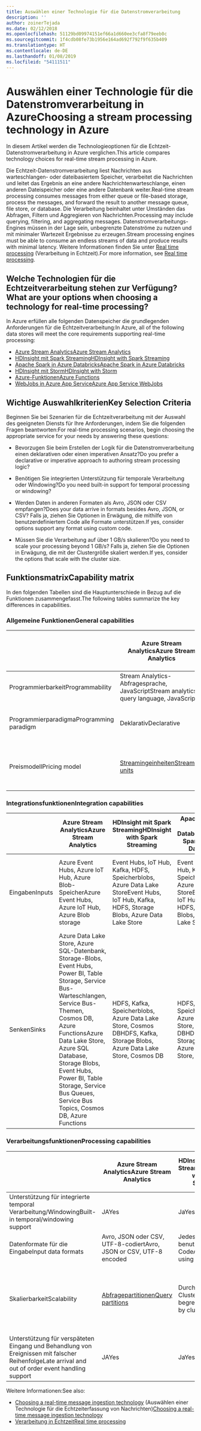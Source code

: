 ```yaml
---
title: Auswählen einer Technologie für die Datenstromverarbeitung
description: ''
author: zoinerTejada
ms.date: 02/12/2018
ms.openlocfilehash: 51129bd09974151ef66a1d660ee3cfa8f79eeb0c
ms.sourcegitcommit: 1f4cdb08fe73b1956e164ad692f792f9f635b409
ms.translationtype: HT
ms.contentlocale: de-DE
ms.lasthandoff: 01/08/2019
ms.locfileid: "54111511"
---
```

# <a name="choosing-a-stream-processing-technology-in-azure"></a><span data-ttu-id="a49bd-102">Auswählen einer Technologie für die Datenstromverarbeitung in Azure</span><span class="sxs-lookup"><span data-stu-id="a49bd-102">Choosing a stream processing technology in Azure</span></span>

<span data-ttu-id="a49bd-103">In diesem Artikel werden die Technologieoptionen für die Echtzeit-Datenstromverarbeitung in Azure verglichen.</span><span class="sxs-lookup"><span data-stu-id="a49bd-103">This article compares technology choices for real-time stream processing in Azure.</span></span>

<span data-ttu-id="a49bd-104">Die Echtzeit-Datenstromverarbeitung liest Nachrichten aus warteschlangen- oder dateibasiertem Speicher, verarbeitet die Nachrichten und leitet das Ergebnis an eine andere Nachrichtenwarteschlange, einen anderen Dateispeicher oder eine andere Datenbank weiter.</span><span class="sxs-lookup"><span data-stu-id="a49bd-104">Real-time stream processing consumes messages from either queue or file-based storage, process the messages, and forward the result to another message queue, file store, or database.</span></span> <span data-ttu-id="a49bd-105">Die Verarbeitung beinhaltet unter Umständen das Abfragen, Filtern und Aggregieren von Nachrichten.</span><span class="sxs-lookup"><span data-stu-id="a49bd-105">Processing may include querying, filtering, and aggregating messages.</span></span> <span data-ttu-id="a49bd-106">Datenstromverarbeitungs-Engines müssen in der Lage sein, unbegrenzte Datenströme zu nutzen und mit minimaler Wartezeit Ergebnisse zu erzeugen.</span><span class="sxs-lookup"><span data-stu-id="a49bd-106">Stream processing engines must be able to consume an endless streams of data and produce results with minimal latency.</span></span> <span data-ttu-id="a49bd-107">Weitere Informationen finden Sie unter [Real time processing](../big-data/real-time-processing.md) (Verarbeitung in Echtzeit).</span><span class="sxs-lookup"><span data-stu-id="a49bd-107">For more information, see [Real time processing](../big-data/real-time-processing.md).</span></span>

<!-- markdownlint-disable MD026 -->

## <a name="what-are-your-options-when-choosing-a-technology-for-real-time-processing"></a><span data-ttu-id="a49bd-108">Welche Technologien für die Echtzeitverarbeitung stehen zur Verfügung?</span><span class="sxs-lookup"><span data-stu-id="a49bd-108">What are your options when choosing a technology for real-time processing?</span></span>

<!-- markdownlint-enable MD026 -->

<span data-ttu-id="a49bd-109">In Azure erfüllen alle folgenden Datenspeicher die grundlegenden Anforderungen für die Echtzeitverarbeitung:</span><span class="sxs-lookup"><span data-stu-id="a49bd-109">In Azure, all of the following data stores will meet the core requirements supporting real-time processing:</span></span>

- [<span data-ttu-id="a49bd-110">Azure Stream Analytics</span><span class="sxs-lookup"><span data-stu-id="a49bd-110">Azure Stream Analytics</span></span>](/azure/stream-analytics/)
- [<span data-ttu-id="a49bd-111">HDInsight mit Spark Streaming</span><span class="sxs-lookup"><span data-stu-id="a49bd-111">HDInsight with Spark Streaming</span></span>](/azure/hdinsight/spark/apache-spark-streaming-overview)
- [<span data-ttu-id="a49bd-112">Apache Spark in Azure Databricks</span><span class="sxs-lookup"><span data-stu-id="a49bd-112">Apache Spark in Azure Databricks</span></span>](/azure/azure-databricks/)
- [<span data-ttu-id="a49bd-113">HDInsight mit Storm</span><span class="sxs-lookup"><span data-stu-id="a49bd-113">HDInsight with Storm</span></span>](/azure/hdinsight/storm/apache-storm-overview)
- [<span data-ttu-id="a49bd-114">Azure-Funktionen</span><span class="sxs-lookup"><span data-stu-id="a49bd-114">Azure Functions</span></span>](/azure/azure-functions/functions-overview)
- [<span data-ttu-id="a49bd-115">WebJobs in Azure App Service</span><span class="sxs-lookup"><span data-stu-id="a49bd-115">Azure App Service WebJobs</span></span>](/azure/app-service/web-sites-create-web-jobs)

## <a name="key-selection-criteria"></a><span data-ttu-id="a49bd-116">Wichtige Auswahlkriterien</span><span class="sxs-lookup"><span data-stu-id="a49bd-116">Key Selection Criteria</span></span>

<span data-ttu-id="a49bd-117">Beginnen Sie bei Szenarien für die Echtzeitverarbeitung mit der Auswahl des geeigneten Diensts für Ihre Anforderungen, indem Sie die folgenden Fragen beantworten:</span><span class="sxs-lookup"><span data-stu-id="a49bd-117">For real-time processing scenarios, begin choosing the appropriate service for your needs by answering these questions:</span></span>

- <span data-ttu-id="a49bd-118">Bevorzugen Sie beim Erstellen der Logik für die Datenstromverarbeitung einen deklarativen oder einen imperativen Ansatz?</span><span class="sxs-lookup"><span data-stu-id="a49bd-118">Do you prefer a declarative or imperative approach to authoring stream processing logic?</span></span>

- <span data-ttu-id="a49bd-119">Benötigen Sie integrierten Unterstützung für temporale Verarbeitung oder Windowing?</span><span class="sxs-lookup"><span data-stu-id="a49bd-119">Do you need built-in support for temporal processing or windowing?</span></span>

- <span data-ttu-id="a49bd-120">Werden Daten in anderen Formaten als Avro, JSON oder CSV empfangen?</span><span class="sxs-lookup"><span data-stu-id="a49bd-120">Does your data arrive in formats besides Avro, JSON, or CSV?</span></span> <span data-ttu-id="a49bd-121">Falls ja, ziehen Sie Optionen in Erwägung, die mithilfe von benutzerdefiniertem Code alle Formate unterstützen.</span><span class="sxs-lookup"><span data-stu-id="a49bd-121">If yes, consider options support any format using custom code.</span></span>

- <span data-ttu-id="a49bd-122">Müssen Sie die Verarbeitung auf über 1 GB/s skalieren?</span><span class="sxs-lookup"><span data-stu-id="a49bd-122">Do you need to scale your processing beyond 1 GB/s?</span></span> <span data-ttu-id="a49bd-123">Falls ja, ziehen Sie die Optionen in Erwägung, die mit der Clustergröße skaliert werden.</span><span class="sxs-lookup"><span data-stu-id="a49bd-123">If yes, consider the options that scale with the cluster size.</span></span>

## <a name="capability-matrix"></a><span data-ttu-id="a49bd-124">Funktionsmatrix</span><span class="sxs-lookup"><span data-stu-id="a49bd-124">Capability matrix</span></span>

<span data-ttu-id="a49bd-125">In den folgenden Tabellen sind die Hauptunterschiede in Bezug auf die Funktionen zusammengefasst.</span><span class="sxs-lookup"><span data-stu-id="a49bd-125">The following tables summarize the key differences in capabilities.</span></span>

### <a name="general-capabilities"></a><span data-ttu-id="a49bd-126">Allgemeine Funktionen</span><span class="sxs-lookup"><span data-stu-id="a49bd-126">General capabilities</span></span>

| | <span data-ttu-id="a49bd-127">Azure Stream Analytics</span><span class="sxs-lookup"><span data-stu-id="a49bd-127">Azure Stream Analytics</span></span> | <span data-ttu-id="a49bd-128">HDInsight mit Spark Streaming</span><span class="sxs-lookup"><span data-stu-id="a49bd-128">HDInsight with Spark Streaming</span></span> | <span data-ttu-id="a49bd-129">Apache Spark in Azure Databricks</span><span class="sxs-lookup"><span data-stu-id="a49bd-129">Apache Spark in Azure Databricks</span></span> | <span data-ttu-id="a49bd-130">HDInsight mit Storm</span><span class="sxs-lookup"><span data-stu-id="a49bd-130">HDInsight with Storm</span></span> | <span data-ttu-id="a49bd-131">Azure-Funktionen</span><span class="sxs-lookup"><span data-stu-id="a49bd-131">Azure Functions</span></span> | <span data-ttu-id="a49bd-132">WebJobs in Azure App Service</span><span class="sxs-lookup"><span data-stu-id="a49bd-132">Azure App Service WebJobs</span></span> |
| --- | --- | --- | --- | --- | --- | --- |
| <span data-ttu-id="a49bd-133">Programmierbarkeit</span><span class="sxs-lookup"><span data-stu-id="a49bd-133">Programmability</span></span> | <span data-ttu-id="a49bd-134">Stream Analytics-Abfragesprache, JavaScript</span><span class="sxs-lookup"><span data-stu-id="a49bd-134">Stream analytics query language, JavaScript</span></span> | <span data-ttu-id="a49bd-135">Scala, Python, Java</span><span class="sxs-lookup"><span data-stu-id="a49bd-135">Scala, Python, Java</span></span> | <span data-ttu-id="a49bd-136">Scala, Python, Java, R</span><span class="sxs-lookup"><span data-stu-id="a49bd-136">Scala, Python, Java, R</span></span> | <span data-ttu-id="a49bd-137">Java, C#</span><span class="sxs-lookup"><span data-stu-id="a49bd-137">Java, C#</span></span> | <span data-ttu-id="a49bd-138">C#, F#, Node.js</span><span class="sxs-lookup"><span data-stu-id="a49bd-138">C#, F#, Node.js</span></span> | <span data-ttu-id="a49bd-139">C#, Node.js, PHP, Java, Python</span><span class="sxs-lookup"><span data-stu-id="a49bd-139">C#, Node.js, PHP, Java, Python</span></span> |
| <span data-ttu-id="a49bd-140">Programmierparadigma</span><span class="sxs-lookup"><span data-stu-id="a49bd-140">Programming paradigm</span></span> | <span data-ttu-id="a49bd-141">Deklarativ</span><span class="sxs-lookup"><span data-stu-id="a49bd-141">Declarative</span></span> | <span data-ttu-id="a49bd-142">Mischung aus deklarativ und imperativ</span><span class="sxs-lookup"><span data-stu-id="a49bd-142">Mixture of declarative and imperative</span></span> | <span data-ttu-id="a49bd-143">Mischung aus deklarativ und imperativ</span><span class="sxs-lookup"><span data-stu-id="a49bd-143">Mixture of declarative and imperative</span></span> | <span data-ttu-id="a49bd-144">Imperativ</span><span class="sxs-lookup"><span data-stu-id="a49bd-144">Imperative</span></span> | <span data-ttu-id="a49bd-145">Imperativ</span><span class="sxs-lookup"><span data-stu-id="a49bd-145">Imperative</span></span> | <span data-ttu-id="a49bd-146">Imperativ</span><span class="sxs-lookup"><span data-stu-id="a49bd-146">Imperative</span></span> |
| <span data-ttu-id="a49bd-147">Preismodell</span><span class="sxs-lookup"><span data-stu-id="a49bd-147">Pricing model</span></span> | [<span data-ttu-id="a49bd-148">Streamingeinheiten</span><span class="sxs-lookup"><span data-stu-id="a49bd-148">Streaming units</span></span>](https://azure.microsoft.com/pricing/details/stream-analytics/) | <span data-ttu-id="a49bd-149">Pro Clusterstunde</span><span class="sxs-lookup"><span data-stu-id="a49bd-149">Per cluster hour</span></span> | [<span data-ttu-id="a49bd-150">Databricks-Einheiten</span><span class="sxs-lookup"><span data-stu-id="a49bd-150">Databricks units</span></span>](https://azure.microsoft.com/pricing/details/databricks/) | <span data-ttu-id="a49bd-151">Pro Clusterstunde</span><span class="sxs-lookup"><span data-stu-id="a49bd-151">Per cluster hour</span></span> | <span data-ttu-id="a49bd-152">Nach Funktionsausführung und Ressourcenverbrauch</span><span class="sxs-lookup"><span data-stu-id="a49bd-152">Per function execution and resource consumption</span></span> | <span data-ttu-id="a49bd-153">Nach App Service-Plan-Stunde</span><span class="sxs-lookup"><span data-stu-id="a49bd-153">Per app service plan hour</span></span> |  

### <a name="integration-capabilities"></a><span data-ttu-id="a49bd-154">Integrationsfunktionen</span><span class="sxs-lookup"><span data-stu-id="a49bd-154">Integration capabilities</span></span>

| | <span data-ttu-id="a49bd-155">Azure Stream Analytics</span><span class="sxs-lookup"><span data-stu-id="a49bd-155">Azure Stream Analytics</span></span> | <span data-ttu-id="a49bd-156">HDInsight mit Spark Streaming</span><span class="sxs-lookup"><span data-stu-id="a49bd-156">HDInsight with Spark Streaming</span></span> | <span data-ttu-id="a49bd-157">Apache Spark in Azure Databricks</span><span class="sxs-lookup"><span data-stu-id="a49bd-157">Apache Spark in Azure Databricks</span></span> | <span data-ttu-id="a49bd-158">HDInsight mit Storm</span><span class="sxs-lookup"><span data-stu-id="a49bd-158">HDInsight with Storm</span></span> | <span data-ttu-id="a49bd-159">Azure-Funktionen</span><span class="sxs-lookup"><span data-stu-id="a49bd-159">Azure Functions</span></span> | <span data-ttu-id="a49bd-160">WebJobs in Azure App Service</span><span class="sxs-lookup"><span data-stu-id="a49bd-160">Azure App Service WebJobs</span></span> |
| --- | --- | --- | --- | --- | --- | --- |
| <span data-ttu-id="a49bd-161">Eingaben</span><span class="sxs-lookup"><span data-stu-id="a49bd-161">Inputs</span></span> | <span data-ttu-id="a49bd-162">Azure Event Hubs, Azure IoT Hub, Azure Blob-Speicher</span><span class="sxs-lookup"><span data-stu-id="a49bd-162">Azure Event Hubs, Azure IoT Hub, Azure Blob storage</span></span>  | <span data-ttu-id="a49bd-163">Event Hubs, IoT Hub, Kafka, HDFS, Speicherblobs, Azure Data Lake Store</span><span class="sxs-lookup"><span data-stu-id="a49bd-163">Event Hubs, IoT Hub, Kafka, HDFS, Storage Blobs, Azure Data Lake Store</span></span>  | <span data-ttu-id="a49bd-164">Event Hubs, IoT Hub, Kafka, HDFS, Speicherblobs, Azure Data Lake Store</span><span class="sxs-lookup"><span data-stu-id="a49bd-164">Event Hubs, IoT Hub, Kafka, HDFS, Storage Blobs, Azure Data Lake Store</span></span>  | <span data-ttu-id="a49bd-165">Event Hubs, IoT Hub, Speicherblobs, Azure Data Lake Store</span><span class="sxs-lookup"><span data-stu-id="a49bd-165">Event Hubs, IoT Hub, Storage Blobs, Azure Data Lake Store</span></span>  | [<span data-ttu-id="a49bd-166">Unterstützte Bindungen</span><span class="sxs-lookup"><span data-stu-id="a49bd-166">Supported bindings</span></span>](/azure/azure-functions/functions-triggers-bindings#supported-bindings) | <span data-ttu-id="a49bd-167">Service Bus, Speicherwarteschlangen, Speicherblobs, Event Hubs, WebHooks, Cosmos DB, Dateien</span><span class="sxs-lookup"><span data-stu-id="a49bd-167">Service Bus, Storage Queues, Storage Blobs, Event Hubs, WebHooks, Cosmos DB, Files</span></span> |
| <span data-ttu-id="a49bd-168">Senken</span><span class="sxs-lookup"><span data-stu-id="a49bd-168">Sinks</span></span> |  <span data-ttu-id="a49bd-169">Azure Data Lake Store, Azure SQL-Datenbank, Storage-Blobs, Event Hubs, Power BI, Table Storage, Service Bus-Warteschlangen, Service Bus-Themen, Cosmos DB, Azure Functions</span><span class="sxs-lookup"><span data-stu-id="a49bd-169">Azure Data Lake Store, Azure SQL Database, Storage Blobs, Event Hubs, Power BI, Table Storage, Service Bus Queues, Service Bus Topics, Cosmos DB, Azure Functions</span></span>  | <span data-ttu-id="a49bd-170">HDFS, Kafka, Speicherblobs, Azure Data Lake Store, Cosmos DB</span><span class="sxs-lookup"><span data-stu-id="a49bd-170">HDFS, Kafka, Storage Blobs, Azure Data Lake Store, Cosmos DB</span></span> | <span data-ttu-id="a49bd-171">HDFS, Kafka, Speicherblobs, Azure Data Lake Store, Cosmos DB</span><span class="sxs-lookup"><span data-stu-id="a49bd-171">HDFS, Kafka, Storage Blobs, Azure Data Lake Store, Cosmos DB</span></span> | <span data-ttu-id="a49bd-172">Event Hubs, Service Bus, Kafka</span><span class="sxs-lookup"><span data-stu-id="a49bd-172">Event Hubs, Service Bus, Kafka</span></span> | [<span data-ttu-id="a49bd-173">Unterstützte Bindungen</span><span class="sxs-lookup"><span data-stu-id="a49bd-173">Supported bindings</span></span>](/azure/azure-functions/functions-triggers-bindings#supported-bindings) | <span data-ttu-id="a49bd-174">Service Bus, Speicherwarteschlangen, Speicherblobs, Event Hubs, WebHooks, Cosmos DB, Dateien</span><span class="sxs-lookup"><span data-stu-id="a49bd-174">Service Bus, Storage Queues, Storage Blobs, Event Hubs, WebHooks, Cosmos DB, Files</span></span> |

### <a name="processing-capabilities"></a><span data-ttu-id="a49bd-175">Verarbeitungsfunktionen</span><span class="sxs-lookup"><span data-stu-id="a49bd-175">Processing capabilities</span></span>

| | <span data-ttu-id="a49bd-176">Azure Stream Analytics</span><span class="sxs-lookup"><span data-stu-id="a49bd-176">Azure Stream Analytics</span></span> | <span data-ttu-id="a49bd-177">HDInsight mit Spark Streaming</span><span class="sxs-lookup"><span data-stu-id="a49bd-177">HDInsight with Spark Streaming</span></span> | <span data-ttu-id="a49bd-178">Apache Spark in Azure Databricks</span><span class="sxs-lookup"><span data-stu-id="a49bd-178">Apache Spark in Azure Databricks</span></span> | <span data-ttu-id="a49bd-179">HDInsight mit Storm</span><span class="sxs-lookup"><span data-stu-id="a49bd-179">HDInsight with Storm</span></span> | <span data-ttu-id="a49bd-180">Azure-Funktionen</span><span class="sxs-lookup"><span data-stu-id="a49bd-180">Azure Functions</span></span> | <span data-ttu-id="a49bd-181">WebJobs in Azure App Service</span><span class="sxs-lookup"><span data-stu-id="a49bd-181">Azure App Service WebJobs</span></span> |
| --- | --- | --- | --- | --- | --- | --- |
| <span data-ttu-id="a49bd-182">Unterstützung für integrierte temporal Verarbeitung/Windowing</span><span class="sxs-lookup"><span data-stu-id="a49bd-182">Built-in temporal/windowing support</span></span> | <span data-ttu-id="a49bd-183">JA</span><span class="sxs-lookup"><span data-stu-id="a49bd-183">Yes</span></span> | <span data-ttu-id="a49bd-184">Ja</span><span class="sxs-lookup"><span data-stu-id="a49bd-184">Yes</span></span> | <span data-ttu-id="a49bd-185">Ja</span><span class="sxs-lookup"><span data-stu-id="a49bd-185">Yes</span></span> | <span data-ttu-id="a49bd-186">JA</span><span class="sxs-lookup"><span data-stu-id="a49bd-186">Yes</span></span> | <span data-ttu-id="a49bd-187">Nein </span><span class="sxs-lookup"><span data-stu-id="a49bd-187">No</span></span> | <span data-ttu-id="a49bd-188">Nein </span><span class="sxs-lookup"><span data-stu-id="a49bd-188">No</span></span> |
| <span data-ttu-id="a49bd-189">Datenformate für die Eingabe</span><span class="sxs-lookup"><span data-stu-id="a49bd-189">Input data formats</span></span> | <span data-ttu-id="a49bd-190">Avro, JSON oder CSV, UTF-8-codiert</span><span class="sxs-lookup"><span data-stu-id="a49bd-190">Avro, JSON or CSV, UTF-8 encoded</span></span> | <span data-ttu-id="a49bd-191">Jedes Format mit benutzerdefiniertem Code</span><span class="sxs-lookup"><span data-stu-id="a49bd-191">Any format using custom code</span></span> | <span data-ttu-id="a49bd-192">Jedes Format mit benutzerdefiniertem Code</span><span class="sxs-lookup"><span data-stu-id="a49bd-192">Any format using custom code</span></span> | <span data-ttu-id="a49bd-193">Jedes Format mit benutzerdefiniertem Code</span><span class="sxs-lookup"><span data-stu-id="a49bd-193">Any format using custom code</span></span> | <span data-ttu-id="a49bd-194">Jedes Format mit benutzerdefiniertem Code</span><span class="sxs-lookup"><span data-stu-id="a49bd-194">Any format using custom code</span></span> | <span data-ttu-id="a49bd-195">Jedes Format mit benutzerdefiniertem Code</span><span class="sxs-lookup"><span data-stu-id="a49bd-195">Any format using custom code</span></span> |
| <span data-ttu-id="a49bd-196">Skalierbarkeit</span><span class="sxs-lookup"><span data-stu-id="a49bd-196">Scalability</span></span> | [<span data-ttu-id="a49bd-197">Abfragepartitionen</span><span class="sxs-lookup"><span data-stu-id="a49bd-197">Query partitions</span></span>](/azure/stream-analytics/stream-analytics-parallelization) | <span data-ttu-id="a49bd-198">Durch die Clustergröße begrenzt</span><span class="sxs-lookup"><span data-stu-id="a49bd-198">Bounded by cluster size</span></span> | <span data-ttu-id="a49bd-199">Durch Konfiguration der Databricks-Clusterskalierung begrenzt</span><span class="sxs-lookup"><span data-stu-id="a49bd-199">Bounded by Databricks cluster scale configuration</span></span> | <span data-ttu-id="a49bd-200">Durch die Clustergröße begrenzt</span><span class="sxs-lookup"><span data-stu-id="a49bd-200">Bounded by cluster size</span></span> | <span data-ttu-id="a49bd-201">Parallele Verarbeitung von bis zu 200 Funktions-App-Instanzen</span><span class="sxs-lookup"><span data-stu-id="a49bd-201">Up to 200 function app instances processing in parallel</span></span> | <span data-ttu-id="a49bd-202">Durch die Kapazität des App Service-Plans begrenzt</span><span class="sxs-lookup"><span data-stu-id="a49bd-202">Bounded by app service plan capacity</span></span> |
| <span data-ttu-id="a49bd-203">Unterstützung für verspäteten Eingang und Behandlung von Ereignissen mit falscher Reihenfolge</span><span class="sxs-lookup"><span data-stu-id="a49bd-203">Late arrival and out of order event handling support</span></span> | <span data-ttu-id="a49bd-204">JA</span><span class="sxs-lookup"><span data-stu-id="a49bd-204">Yes</span></span> | <span data-ttu-id="a49bd-205">Ja</span><span class="sxs-lookup"><span data-stu-id="a49bd-205">Yes</span></span> | <span data-ttu-id="a49bd-206">Ja</span><span class="sxs-lookup"><span data-stu-id="a49bd-206">Yes</span></span> | <span data-ttu-id="a49bd-207">JA</span><span class="sxs-lookup"><span data-stu-id="a49bd-207">Yes</span></span> | <span data-ttu-id="a49bd-208">Nein </span><span class="sxs-lookup"><span data-stu-id="a49bd-208">No</span></span> | <span data-ttu-id="a49bd-209">Nein </span><span class="sxs-lookup"><span data-stu-id="a49bd-209">No</span></span> |

<span data-ttu-id="a49bd-210">Weitere Informationen:</span><span class="sxs-lookup"><span data-stu-id="a49bd-210">See also:</span></span>

- <span data-ttu-id="a49bd-211">[Choosing a real-time message ingestion technology](./real-time-ingestion.md) (Auswählen einer Technologie für die Echtzeiterfassung von Nachrichten)</span><span class="sxs-lookup"><span data-stu-id="a49bd-211">[Choosing a real-time message ingestion technology](./real-time-ingestion.md)</span></span>
- [<span data-ttu-id="a49bd-212">Verarbeitung in Echtzeit</span><span class="sxs-lookup"><span data-stu-id="a49bd-212">Real time processing</span></span>](../big-data/real-time-processing.md)
